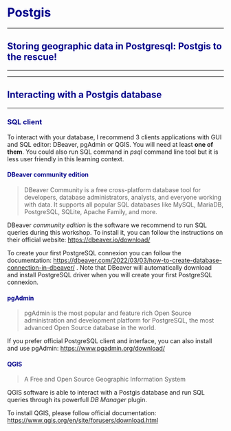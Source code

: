 # <span style="color:darkblue">Postgis<span>

------------
## <span style="color:darkblue">Storing geographic data in Postgresql: Postgis to the rescue!<span>
------------


------------
## <span style="color:darkblue">Interacting with a Postgis database<span>
------------

### <span style="color:darkblue">SQL client<span>


To interact with your database, I recommend 3 clients applications with GUI and SQL editor: DBeaver, pgAdmin or QGIS. You will need at least __one of them__. You could also run SQL command in _psql_ command line tool but it is less user friendly in this learning context. 

#### <span style="color:darkblue">DBeaver community edition<span>
> DBeaver Community is a free cross-platform database tool for developers, database administrators, analysts, and everyone working with data. It supports all popular SQL databases like MySQL, MariaDB, PostgreSQL, SQLite, Apache Family, and more.

DBeaver _community edition_ is the software we recommend to run SQL queries during this workshop. To install it, you can follow the instructions on their official website:
https://dbeaver.io/download/

To create your first PostgreSQL connexion you can follow the documentation: https://dbeaver.com/2022/03/03/how-to-create-database-connection-in-dbeaver/ . 
Note that DBeaver will automatically download and install PostgreSQL driver when you will create your first PostgreSQL connexion. 

#### <span style="color:darkblue">pgAdmin<span>
> pgAdmin is the most popular and feature rich Open Source administration and development platform for PostgreSQL, the most advanced Open Source database in the world. 

If you prefer official PostgreSQL client and interface, you can also install and use pgAdmin: https://www.pgadmin.org/download/


#### <span style="color:darkblue">QGIS<span>

> A Free and Open Source Geographic Information System 

QGIS software is able to interact with a Postgis database and run SQL queries through its powerfull _DB Manager_ plugin. 

To install QGIS, please follow official documentation:
https://www.qgis.org/en/site/forusers/download.html
